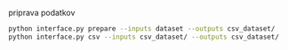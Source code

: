 priprava podatkov
```bash
python interface.py prepare --inputs dataset --outputs csv_dataset/
python interface.py csv --inputs csv_dataset/ --outputs csv_dataset/
```

